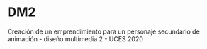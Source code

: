 # DM2
Creación de un emprendimiento para un personaje secundario de animación - diseño multimedia 2 - UCES 2020
